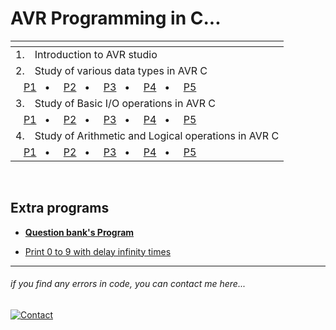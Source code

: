 # AVR Programming in C...
<table>
    <thead>
        <tr>
            <th></th>
            <th></th>
        </tr>
    </thead>
    <tbody>
        <tr>
            <td>1.</td>
            <td>Introduction to AVR studio</td>
        </tr>
        <tr>
            <td>2.</td>
            <td>Study of various data types in AVR C</td>
        </tr>
        <tr>
            <td colspan="2">
                &nbsp;
                &nbsp;<a href="./practical-2/p1/p1.c">P1</a>&nbsp;&nbsp;&nbsp;•&nbsp;&nbsp;&nbsp;&nbsp;
                <a href="./practical-2/p2/p2.c">P2</a>&nbsp;&nbsp;&nbsp;•&nbsp;&nbsp;&nbsp;&nbsp;
                <a href="./practical-2/p3/p3.c">P3</a>&nbsp;&nbsp;&nbsp;•&nbsp;&nbsp;&nbsp;&nbsp;
                <a href="./practical-2/p4/p4.c">P4</a>&nbsp;&nbsp;&nbsp;•&nbsp;&nbsp;&nbsp;&nbsp;
                <a href="./practical-2/p5/p5.c">P5</a>&nbsp;&nbsp;&nbsp;&nbsp;&nbsp;&nbsp;&nbsp;
            </td>
        </tr>
        <tr>
            <td>3.</td>
            <td>Study of Basic I/O operations in AVR C</td>
        </tr>
        <tr>
            <td colspan="2">
                &nbsp;
                &nbsp;<a href="./practical-3/p1/p1.c">P1</a>&nbsp;&nbsp;&nbsp;•&nbsp;&nbsp;&nbsp;&nbsp;
                <a href="./practical-3/p2/p2.c">P2</a>&nbsp;&nbsp;&nbsp;•&nbsp;&nbsp;&nbsp;&nbsp;
                <a href="./practical-3/p3/p3.c">P3</a>&nbsp;&nbsp;&nbsp;•&nbsp;&nbsp;&nbsp;&nbsp;
                <a href="./practical-3/p4/p4.c">P4</a>&nbsp;&nbsp;&nbsp;•&nbsp;&nbsp;&nbsp;&nbsp;
                <a href="./practical-3/p5/p5.c">P5</a>&nbsp;&nbsp;&nbsp;&nbsp;&nbsp;&nbsp;&nbsp;
            </td>
        </tr>
        <tr>
            <td>4.</td>
            <td>Study of Arithmetic and Logical operations in AVR C</td>
        </tr>
        <tr>
            <td colspan="2">
                &nbsp;
                &nbsp;<a href="./practical-4/p1/p1.c">P1</a>&nbsp;&nbsp;&nbsp;•&nbsp;&nbsp;&nbsp;&nbsp;
                <a href="./practical-4/p2/p2.c">P2</a>&nbsp;&nbsp;&nbsp;•&nbsp;&nbsp;&nbsp;&nbsp;
                <a href="./practical-4/p3/p3.c">P3</a>&nbsp;&nbsp;&nbsp;•&nbsp;&nbsp;&nbsp;&nbsp;
                <a href="./practical-4/p4/p4.c">P4</a>&nbsp;&nbsp;&nbsp;•&nbsp;&nbsp;&nbsp;&nbsp;
                <a href="./practical-4/p5/p5.c">P5</a>&nbsp;&nbsp;&nbsp;&nbsp;&nbsp;&nbsp;&nbsp;
            </td>
        </tr>
    </tbody>
</table>
<br />


## Extra programs

- [**Question bank's Program**](./question-bank/)

- [Print 0 to 9 with delay infinity times](./extra/ZeroToNine.c)


---

###### _if you find any errors in code, you can contact me here..._
[![Contact](https://img.shields.io/badge/Instagram-2d2f2e?style=for-the-badge&logo=instagram)](https://instagram.com/jay__s__p)